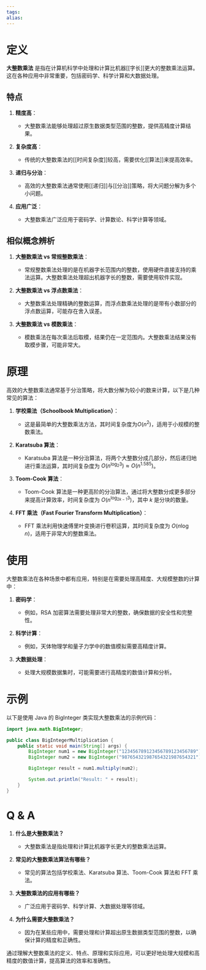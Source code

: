 ```yaml
---
tags: 
alias:
---
```


# 定义

**大整数乘法** 是指在计算机科学中处理和计算比机器[[字长]]更大的整数乘法运算。这在各种应用中非常重要，包括密码学、科学计算和大数据处理。

## 特点

1. **精度高**：
   - 大整数乘法能够处理超过原生数据类型范围的整数，提供高精度计算结果。
   
2. **复杂度高**：
   - 传统的大整数乘法的[[时间复杂度]]较高，需要优化[[算法]]来提高效率。
   
3. **递归与分治**：
   - 高效的大整数乘法通常使用[[递归]]与[[分治]]策略，将大问题分解为多个小问题。

4. **应用广泛**：
   - 大整数乘法广泛应用于密码学、计算数论、科学计算等领域。

## 相似概念辨析

1. **大整数乘法 vs 常规整数乘法**：
   - 常规整数乘法处理的是在机器字长范围内的整数，使用硬件直接支持的乘法运算。大整数乘法处理超出机器字长的整数，需要使用软件实现。

2. **大整数乘法 vs 浮点数乘法**：
   - 大整数乘法处理精确的整数运算，而浮点数乘法处理的是带有小数部分的浮点数运算，可能存在舍入误差。

3. **大整数乘法 vs 模数乘法**：
   - 模数乘法在每次乘法后取模，结果仍在一定范围内。大整数乘法结果没有取模步骤，可能非常大。

# 原理

高效的大整数乘法通常基于分治策略，将大数分解为较小的数来计算，以下是几种常见的算法：

1. **学校乘法（Schoolbook Multiplication）**：
   - 这是最简单的大整数乘法方法，其时间复杂度为$O(n^2)$，适用于小规模的整数乘法。

2. **Karatsuba 算法**：
   - Karatsuba 算法是一种分治算法，将两个大整数分成几部分，然后递归地进行乘法运算，其时间复杂度为 $O(n^{\log_2 3}) \approx O(n^{1.585})$。

3. **Toom-Cook 算法**：
   - Toom-Cook 算法是一种更高阶的分治算法，通过将大整数分成更多部分来提高计算效率，时间复杂度为 $O(n^{\log_{2k-1} 3})$，其中 $k$ 是分块的数量。

4. **FFT 乘法（Fast Fourier Transform Multiplication）**：
   - FFT 乘法利用快速傅里叶变换进行卷积运算，其时间复杂度为 $O(n \log n)$，适用于非常大的整数乘法。

# 使用

大整数乘法在各种场景中都有应用，特别是在需要处理高精度、大规模整数的计算中：

1. **密码学**：
   - 例如，RSA 加密算法需要处理非常大的整数，确保数据的安全性和完整性。

2. **科学计算**：
   - 例如，天体物理学和量子力学中的数值模拟需要高精度计算。

3. **大数据处理**：
   - 处理大规模数据集时，可能需要进行高精度的数值计算和分析。

# 示例

以下是使用 Java 的 BigInteger 类实现大整数乘法的示例代码：

```java
import java.math.BigInteger;

public class BigIntegerMultiplication {
    public static void main(String[] args) {
        BigInteger num1 = new BigInteger("123456789123456789123456789");
        BigInteger num2 = new BigInteger("987654321987654321987654321");

        BigInteger result = num1.multiply(num2);

        System.out.println("Result: " + result);
    }
}
```

# Q & A

1. **什么是大整数乘法？**
   - 大整数乘法是指处理和计算比机器字长更大的整数乘法运算。

2. **常见的大整数乘法算法有哪些？**
   - 常见的算法包括学校乘法、Karatsuba 算法、Toom-Cook 算法和 FFT 乘法。

3. **大整数乘法的应用有哪些？**
   - 广泛应用于密码学、科学计算、大数据处理等领域。

4. **为什么需要大整数乘法？**
   - 因为在某些应用中，需要处理和计算超出原生数据类型范围的整数，以确保计算的精度和正确性。

通过理解大整数乘法的定义、特点、原理和实际应用，可以更好地处理大规模和高精度的数值计算，提高算法的效率和准确性。
